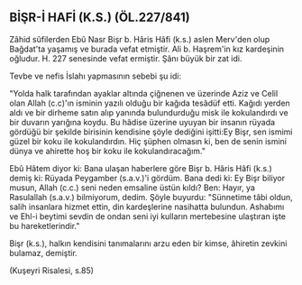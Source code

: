 ## BİŞR-İ HAFİ (K.S.) (ÖL.227/841)

Zâhid sûfilerden Ebû Nasr Bişr b. Hâris Hâfi (k.s.) aslen Merv'den olup Bağdat'ta yaşamış ve burada vefat etmiştir. Ali b. Haşrem'in kız kardeşi­nin oğludur. H. 227 senesinde vefat ermiştir. Şânı büyük bir zat idi.

Tevbe ve nefis İslahı yapmasının sebebi şu idi:

"Yolda halk tarafından ayaklar altında çiğnenen ve üzerinde Aziz ve Celil olan Allah (c.c)'ın isminin yazılı olduğu bir kağıda tesâdüf etti. Kağıdı yerden aldı ve bir dirheme satın alıp yanında bulundurduğu misk ile kokulandırdı ve bir duva­rın yarığına koydu. Bu hâdise üzerine uyuyan bir insanın rüyada gördüğü bir şekilde birisinin ken­disine şöyle dediğini işitti:Ey Bişr, sen ismimi gü­zel bir koku ile kokulandırdın. Hiç şüphen olma­sın ki, ben de senin ismini dünya ve ahirette hoş bir koku ile kokulandıracağım."

Ebû Hâtem diyor ki: Bana ulaşan haberlere gö­re Bişr b. Hâris Hâfi (k.s.) demiş ki: Rüyada Pey­gamber (s.a.v.)'i gördüm. Bana dedi ki: Ey Bişr biliyor musun, Allah (c.c.) seni neden emsaline üstün kıldı? Ben: Hayır, ya Rasulallah (s.a.v.) bilmiyo­rum, dedim. Şöyle buyurdu: "Sünnetime tâbi ol­dun, salih insanlara hizmet ettin, din kardeşlerine nasihatta bulundun. Ashabımı ve Ehl-i beytimi sevdin de ondan seni iyi kulların mertebesine ulaştıran işte bu hareketlerindir."

Bişr (k.s.), halkın kendisini tanımalarını arzu eden bir kimse, âhiretin zevkini bulamaz, demiştir.

(Kuşeyri Risalesi, s.85)
